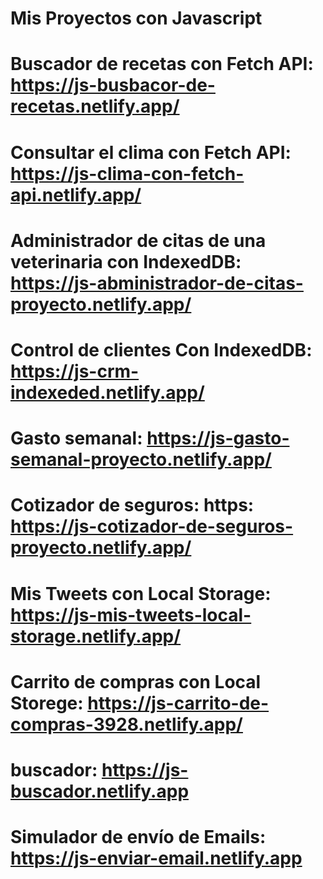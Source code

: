 # Mis Proyectos con Javascript 

# Buscador de recetas con Fetch API: https://js-busbacor-de-recetas.netlify.app/

# Consultar el clima con Fetch API: https://js-clima-con-fetch-api.netlify.app/

# Administrador de citas de una veterinaria con IndexedDB: https://js-abministrador-de-citas-proyecto.netlify.app/

# Control de clientes Con IndexedDB: https://js-crm-indexeded.netlify.app/

# Gasto semanal: https://js-gasto-semanal-proyecto.netlify.app/

# Cotizador de seguros: https: https://js-cotizador-de-seguros-proyecto.netlify.app/

# Mis Tweets con Local Storage: https://js-mis-tweets-local-storage.netlify.app/
# Carrito de compras con Local Storege: https://js-carrito-de-compras-3928.netlify.app/

# buscador: https://js-buscador.netlify.app
# Simulador de envío de Emails: https://js-enviar-email.netlify.app
